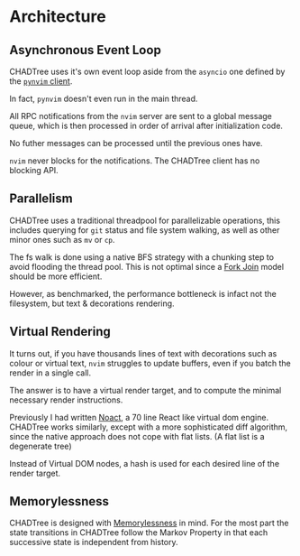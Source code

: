 # Architecture

## Asynchronous Event Loop

CHADTree uses it's own event loop aside from the `asyncio` one defined by the [`pynvim` client](https://github.com/neovim/pynvim).

In fact, `pynvim` doesn't even run in the main thread.

All RPC notifications from the `nvim` server are sent to a global message queue, which is then processed in order of arrival after initialization code.

No futher messages can be processed until the previous ones have.

`nvim` never blocks for the notifications. The CHADTree client has no blocking API.

## Parallelism

CHADTree uses a traditional threadpool for parallelizable operations, this includes querying for `git` status and file system walking, as well as other minor ones such as `mv` or `cp`.

The fs walk is done using a native BFS strategy with a chunking step to avoid flooding the thread pool. This is not optimal since a [Fork Join](https://en.wikipedia.org/wiki/Fork%E2%80%93join_model) model should be more efficient.

However, as benchmarked, the performance bottleneck is infact not the filesystem, but text & decorations rendering.

## Virtual Rendering

It turns out, if you have thousands lines of text with decorations such as colour or virtual text, `nvim` struggles to update buffers, even if you batch the render in a single call.

The answer is to have a virtual render target, and to compute the minimal necessary render instructions.

Previously I had written [Noact](https://github.com/ms-jpq/noact), a 70 line React like virtual dom engine. CHADTree works similarly, except with a more sophisticated diff algorithm, since the native approach does not cope with flat lists. (A flat list is a degenerate tree)

Instead of Virtual DOM nodes, a hash is used for each desired line of the render target.

## Memorylessness

CHADTree is designed with [Memorylessness](https://en.wikipedia.org/wiki/Memorylessness) in mind. For the most part the state transitions in CHADTree follow the Markov Property in that each successive state is independent from history.
